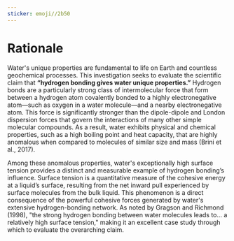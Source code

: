 ```yaml
---
sticker: emoji//2b50
---
```

# **Rationale**
Water's unique properties are fundamental to life on Earth and countless geochemical processes. This investigation seeks to evaluate the scientific claim that **“hydrogen bonding gives water unique properties.”** Hydrogen bonds are a particularly strong class of intermolecular force that form between a hydrogen atom covalently bonded to a highly electronegative atom—such as oxygen in a water molecule—and a nearby electronegative atom. This force is significantly stronger than the dipole-dipole and London dispersion forces that govern the interactions of many other simple molecular compounds. As a result, water exhibits physical and chemical properties, such as a high boiling point and heat capacity, that are highly anomalous when compared to molecules of similar size and mass (Brini et al., 2017).

Among these anomalous properties, water's exceptionally high surface tension provides a distinct and measurable example of hydrogen bonding’s influence. Surface tension is a quantitative measure of the cohesive energy at a liquid’s surface, resulting from the net inward pull experienced by surface molecules from the bulk liquid. This phenomenon is a direct consequence of the powerful cohesive forces generated by water's extensive hydrogen-bonding network. As noted by Gragson and Richmond (1998), "the strong hydrogen bonding between water molecules leads to... a relatively high surface tension," making it an excellent case study through which to evaluate the overarching claim.

